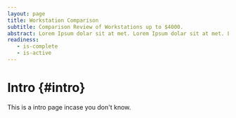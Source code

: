 ```yaml
---
layout: page
title: Workstation Comparison
subtitle: Comparison Review of Workstations up to $4000.
abstract: Lorem Ipsum dolar sit at met. Lorem Ipsum dolar sit at met. Lorem Ipsum dolar sit at met.
readiness:
   - is-complete
   - is-active
---
```




# Intro {#intro}

This is a intro page incase you don't know.